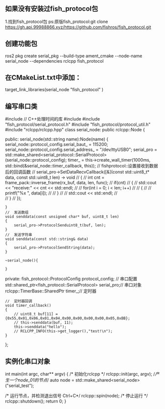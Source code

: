 ## 如果没有安装过fish_protocol包
1.找到fish_protocol包
ps:原版fish_protocol:git clone https://gh.api.99988866.xyz/https://github.com/fishros/fish_protocol.git



## 创建功能包
ros2 pkg create serial_pkg --build-type ament_cmake --node-name serial_node --dependencies rclcpp fish_protocol
## 在CMakeList.txt中添加：
target_link_libraries(serial_node
  "fish_protocol"
)

## 编写串口类
#include <cstdio>
//  C++处理时间的库
#include <chrono>
#include "fish_protocol/serial_protocol.h"
#include "fish_protocol/protocol_util.h"
#include "rclcpp/rclcpp.hpp"
class serial_node: public rclcpp::Node
{

public:
    serial_node(std::string name):Node(name)
    {
        serial_node::protocol_config.serial_baut_ = 115200;
        serial_node::protocol_config.serial_address_ = "/dev/ttyUSB0";
        serial_pro = std::make_shared<serial_protocol::SerialProtocol>(serial_node::protocol_config);
        timer_ = this->create_wall_timer(1000ms, std::bind(&serial_node::timer_callback, this));
        // fishprotocol::设置接收到数据后的回调函数
        // serial_pro->SetDataRecvCallback([&](const std::uint8_t* data, const std::uint8_t len) -> void
        // {
        //     int cnt = frame_pack::inverse_frame(rx_buf, data, len, func);
        //     if(cnt)
        //     {
        //         std::cout << "receive:" << cnt << std::endl;
        //         // for(int i = 0; i < len; i++)
        //         // {
        //         //     printf("%x ", data[i]);
        //         // }
        //         // std::cout << std::endl;
        //         
        //     }
        // });

    }
    //  发送数组
    void senddata(const unsigned char* buf, uint8_t len)
    {
        serial_pro->ProtocolSenduint8_t(buf, len);
    }
    //  发送字符串
    void senddata(const std::string& data)
    {
        serial_pro->ProtocolSendString(data);
    }

    ~serial_node(){
        
    }

private:
    fish_protocol::ProtocolConfig protocol_config;  //  串口配置
    std::shared_ptr<fish_protocol::SerialProtocol> serial_pro;//  串口对象
    rclcpp::TimerBase::SharedPtr timer_;//  定时器

    //  定时器回调
    void timer_callback()
    {
        // uint8_t buf[11] = {0x55,0x01,0x06,0x01,0x04,0x00,0x00,0x00,0x00,0x05,0xBB};
        // this->senddata(buf, 11);
        this->senddata("hello");
        // RCLCPP_INFO(this->get_logger(),"test!\n");
    }
};


## 实例化串口对象
int main(int argc, char** argv) {
  /* 初始化rclcpp  */
  rclcpp::init(argc, argv);
  /*产生一个node_01的节点*/
  auto node = std::make_shared<serial_node>("serial_test");

  /* 运行节点，并检测退出信号 Ctrl+C*/
  rclcpp::spin(node);
  /* 停止运行 */
  rclcpp::shutdown();
  return 0;
}

